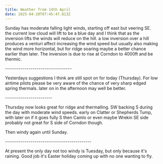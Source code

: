 ```yaml
---
title: Weather from 14th April
date: 2025-04-20T07:45:47.813Z
---
```

Sunday has moderate falling light winds, starting off east but veering SE. the current low cloud will lift to be a blue day and I think that as the inversion lifts the winds will reduce on the hill.  a low inversion over a hill produces a venturi affect increasing the wind speed but usually also making the wind more horizontal, but for ridge soaring maybe a better chance earlier than later.  The inversion is due to rise at Corndon to 4000ft and be thermic.

\----------------------------------

Yesterdays suggestions I think are still spot on for today (Thursday).  For low airtime pilots please be very aware of the chance of very sharp edged spring thermals.  later on in the afternoon may well be better.

\------------------------

Thursday now looks great for ridge and thermalling.  SW backing S during the day with moderate wind speeds.  early on Clatter or Shepherds Tump, with later on if it goes fully S then Camlo or even maybe Wrekin SE side probably not great for S side of Corndon though.

Then windy again until Sunday.

\--------------------------------------------

At present the only day not too windy is Tuesday, but only because it's raining.  Good job it's Easter holiday coming up with no one wanting to fly.